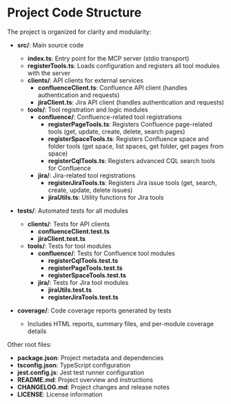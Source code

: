 # Project Code Structure

The project is organized for clarity and modularity:

- **src/**: Main source code
  - **index.ts**: Entry point for the MCP server (stdio transport)
  - **registerTools.ts**: Loads configuration and registers all tool modules with the server
  - **clients/**: API clients for external services
    - **confluenceClient.ts**: Confluence API client (handles authentication and requests)
    - **jiraClient.ts**: Jira API client (handles authentication and requests)
  - **tools/**: Tool registration and logic modules
    - **confluence/**: Confluence-related tool registrations
      - **registerPageTools.ts**: Registers Confluence page-related tools (get, update, create, delete, search pages)
      - **registerSpaceTools.ts**: Registers Confluence space and folder tools (get space, list spaces, get folder, get pages from space)
      - **registerCqlTools.ts**: Registers advanced CQL search tools for Confluence
    - **jira/**: Jira-related tool registrations
      - **registerJiraTools.ts**: Registers Jira issue tools (get, search, create, update, delete issues)
      - **jiraUtils.ts**: Utility functions for Jira tools

- **tests/**: Automated tests for all modules
  - **clients/**: Tests for API clients
    - **confluenceClient.test.ts**
    - **jiraClient.test.ts**
  - **tools/**: Tests for tool modules
    - **confluence/**: Tests for Confluence tool modules
      - **registerCqlTools.test.ts**
      - **registerPageTools.test.ts**
      - **registerSpaceTools.test.ts**
    - **jira/**: Tests for Jira tool modules
      - **jiraUtils.test.ts**
      - **registerJiraTools.test.ts**

- **coverage/**: Code coverage reports generated by tests
  - Includes HTML reports, summary files, and per-module coverage details

Other root files:
- **package.json**: Project metadata and dependencies
- **tsconfig.json**: TypeScript configuration
- **jest.config.js**: Jest test runner configuration
- **README.md**: Project overview and instructions
- **CHANGELOG.md**: Project changes and release notes
- **LICENSE**: License information
